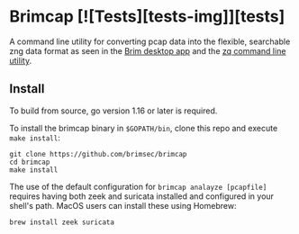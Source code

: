 # Brimcap [![Tests][tests-img]][tests]

A command line utility for converting pcap data into the flexible, searchable
zng data format as seen in the [Brim desktop
app](https://github.com/brimsec/brim) and the [zq command line
utility](https://github.com/brimsec/zq).

## Install

To build from source, go version 1.16 or later is required.

To install the brimcap binary in `$GOPATH/bin`, clone this repo and execute
`make install`:

```
git clone https://github.com/brimsec/brimcap
cd brimcap
make install
```

The use of the default configuration for `brimcap analayze [pcapfile]` requires
having both zeek and suricata installed and configured in your shell's path.
MacOS users can install these using Homebrew:

```
brew install zeek suricata
```

[ci-img]: https://github.com/brimsec/brimcap/actions/workflows/ci.yaml/badge.svg
[ci]: https://github.com/brimsec/zq/actions/workflows/ci.yaml

